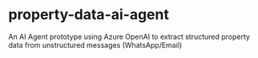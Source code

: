 # property-data-ai-agent
An AI Agent prototype using Azure OpenAI to extract structured property data from unstructured messages (WhatsApp/Email)
